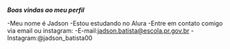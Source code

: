 _**Boas vindas ao meu perfil**_

-Meu nome é Jadson
-Estou estudando no Alura
-Entre em contato comigo via email ou instagram: 
-E-mail:jadson.batista@escola.pr.gov.br
-Instagram:@jadson_batista00


